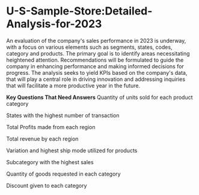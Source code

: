 # U-S-Sample-Store:Detailed-Analysis-for-2023
An evaluation of the company's sales performance in 2023 is underway, with a focus on various elements such as segments, states, codes, category and products. The primary goal is to identify areas necessitating heightened attention. Recommendations will be formulated to guide the company in enhancing performance and making informed decisions for progress. The analysis seeks to yield KPIs based on the company's data, that will play a central role in driving innovation and addressing inquiries that will facilitate a more productive year in the future.

**Key Questions That Need Answers**
Quantity of units sold for each product category

States with the highest number of transaction

Total Profits made from each region

Total revenue by each region

Variation and highest ship mode utilized for products

Subcategory with the highest sales

Quantity of goods requested in each category

Discount given to each category
